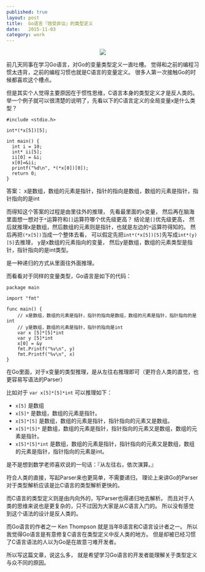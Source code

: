```yaml
---
published: true
layout: post
title:  Go语言『饱受非议』的类型定义
date:   2015-11-03
category: work
---
```


<center>
<img src="http://images.yanyiwu.com/golang.jpg" class="photo"></img>
</center>

前几天同事在学习Go语言，对Go的变量类型定义一直吐槽。
觉得和之前的编程习惯太违背，之前的编程习惯也就是C语言的变量定义。
很多人第一次接触Go的时候都喜欢这个槽点。

但是其实个人觉得主要原因在于惯性思维，C语言本身的类型定义才是反人类的。
举一个例子就可以很清楚的说明了，先看以下的C语言定义的全局变量x是什么类型？

```
#include <stdio.h>

int*(*x[5])[5];

int main() {
  int i = 10;
  int* ii[5];
  ii[0] = &i;
  x[0]=&ii;
  printf("%d\n", *(*x[0])[0]);
  return 0;
}
```

答案： x是数组，数组的元素是指针，指针的指向是数组，数组的元素是指针，指针指向的是int

而得知这个答案的过程是由里往外的推理，
先看最里面的x变量，
然后再在脑海里面想一想对于`*`运算符和`[]`运算符哪个优先级更高？
结论是`[]`优先级更高，
然后就推理x是数组，然后数组的元素则是指针，也就是左边的`*`运算符得知的。
然后再把`(*x[5])`当成一个整体去看，
可以假定先把`int*(*x[5])[5]`先写成`int*(y)[5]`去推理，
y是x数组的元素指向的变量，
然后y是数组，数组的元素类型是指针，指针指向的是int类型。

是一种递归的方式从里面往外面推理。

而看看对于同样的变量类型，Go语言是如下的代码：

```
package main

import "fmt"

func main() {
    // x是数组，数组的元素是指针，指针的指向是数组，数组的元素是指针，指针指向的是int
    // y是数组，数组的元素是指针，指针的指向是int
    var x [5]*[5]*int
    var y [5]*int
    x[0] = &y
    fmt.Printf("%v\n", y)
    fmt.Printf("%v\n", x)
}
```

在Go里面，对于x变量的类型推理，是从左往右推理即可（更符合人类的直觉，也更容易写语法的Parser）

比如对于 `var x[5]*[5]*int`
可以推理如下：

+ `x[5]` 是数组
+ `x[5]*` 是数组，数组的元素是指针。
+ `x[5]*[5]` 是数组，数组的元素是指针，指针指向的元素又是数组。
+ `x[5]*[5]*` 是数组，数组的元素是指针，指针指向的元素又是数组，数组的元素是指针。
+ `x[5]*[5]*int` 是数组，数组的元素是指针，指针指向的元素又是数组，数组的元素是指针，指针指向的元素是int。

是不是想到数学老师喜欢说的一句话：『从左往右，依次演算。』

符合人类的直接，写起Parser来也更简单，不需要递归，
理论上来讲Go的Parser对于类型解析应该是比C语言的类型解析更快的。

而C语言的类型定义则是由内向外的，写Parser也得递归地去解析。
而且对于人类的思维来说也是更复杂的，只不过因为大家是从C语言入门的。
所以没有感觉到这个语法的设计是反人类的。

而Go语言的作者之一 Ken Thompson 就是当年B语言和C语言设计者之一。 
所以我觉得Go语言是有意修复C语言在类型定义中反人类的地方。
但是却被已经习惯了C语言语法的人以为Go是在故意刁难开发者。

所以写这篇文章，说这么多，
就是希望学习Go语言的开发者能理解关于类型定义与众不同的原因。
